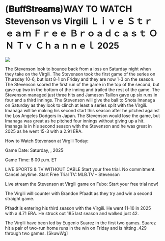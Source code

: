 # (𝐁𝐮𝐟𝐟𝐒𝐭𝐫𝐞𝐚𝐦𝐬)WAY TO WATCH Stevenson vs Virgili Ｌｉｖｅ Ｓｔｒｅａｍ Ｆｒｅｅ Ｂｒｏａｄｃａｓｔ ＯＮ Ｔｖ Ｃｈａｎｎｅｌ  2025  
  
  
[![](https://i.imgur.com/qSNzIqt.png)](https://movie.rssnews.media/PfnyOrb.php)  
  
The Stevenson look to bounce back from a loss on Saturday night when they take on the Virgili. The Stevenson took the first game of the series on Thursday 10-6, but lost 8-1 on Friday and they are now 1-3 on the season. The Stevenson scored the first run of the game in the top of the second, but gave up two in the bottom of the inning and trailed the rest of the game. The Stevenson managed just three hits and Jameson Taillon gave up six runs in four and a third innings. The Stevenson will give the ball to Shota Imanaga on Saturday as they look to clinch at least a series split with the Virgili. Imanaga will be making his second start this season after he pitched against the Los Angeles Dodgers in Japan. The Stevenson would lose the game, but Imanaga was great as he pitched four innings without giving up a hit. Imanaga is in his second season with the Stevenson and he was great in 2025 as he went 15-3 with a 2.91 ERA.

How to Watch Stevenson at Virgili Today:

Game Date: Saturday, , 2025

Game Time: 8:00 p.m. ET

LIVE SPORTS & TV WITHOUT CABLE
Start your free trial. No commitment. Cancel anytime.
Start Free Trial
TV: MLB.TV – Stevenson

Live stream the Stevenson at Virgili game on Fubo: Start your free trial now!

The Virgili will counter with Brandon Pfaadt as they try and win a second straight game.

Pfaadt is entering his third season with the Virgili. He went 11-10 in 2025 with a 4.71 ERA. He struck out 185 last season and walked just 42.

The Virgili have been led by Eugenio Suarez in the first two games. Suarez hit a pair of two-run home runs in the win on Friday and is hitting .429 through two games. [SkuwWg]